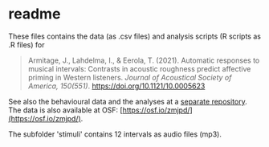 # readme

These files contains the data (as .csv files) and analysis scripts (R scripts as .R files) for 

>Armitage, J., Lahdelma, I., & Eerola, T. (2021). Automatic responses to musical intervals: Contrasts in acoustic roughness predict affective priming in Western listeners. _Journal of Acoustical Society of America, 150(551)_. https://doi.org/10.1121/10.0005623

See also the behavioural data and the analyses at a [separate repository](https://tuomaseerola.github.io/primingroughnessdata/). The data is also available at OSF: [https://osf.io/zmjpd/](https://osf.io/zmjpd/).

The subfolder 'stimuli' contains 12 intervals as audio files (mp3).

